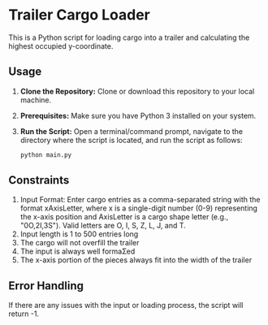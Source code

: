 # Trailer Cargo Loader

This is a Python script for loading cargo into a trailer and calculating the highest occupied y-coordinate.

## Usage

1. **Clone the Repository:** Clone or download this repository to your local machine.

2. **Prerequisites:** Make sure you have Python 3 installed on your system.

3. **Run the Script:** Open a terminal/command prompt, navigate to the directory where the script is located, and run the script as follows:

   ```bash
   python main.py

## Constraints

1. Input Format: Enter cargo entries as a comma-separated string with the format xAxisLetter, where x is a single-digit number (0-9) representing the x-axis position and AxisLetter is a cargo shape letter (e.g., "0O,2I,3S"). Valid letters are O, I, S, Z, L, J, and T.
2. Input length is 1 to 500 entries long
3. The cargo will not overfill the trailer
4. The input is always well formaƩed
5. The x-axis portion of the pieces always fit into the width of the trailer

## Error Handling

If there are any issues with the input or loading process, the script will return -1.
